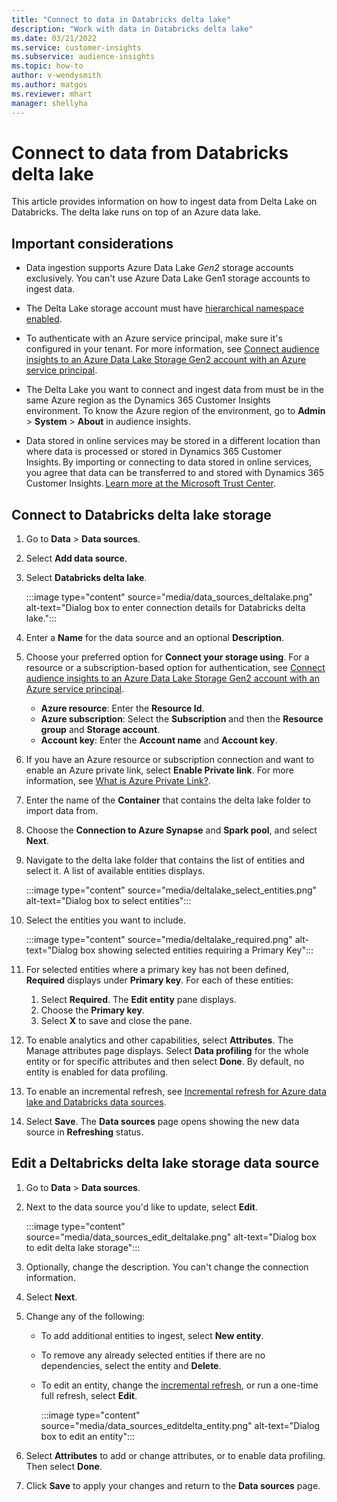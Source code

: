```yaml
---
title: "Connect to data in Databricks delta lake"
description: "Work with data in Databricks delta lake"
ms.date: 03/21/2022
ms.service: customer-insights
ms.subservice: audience-insights
ms.topic: how-to
author: v-wendysmith
ms.author: matgos
ms.reviewer: mhart
manager: shellyha
---
```


# Connect to data from Databricks delta lake

This article provides information on how to ingest data from Delta Lake on Databricks. The delta lake runs on top of an Azure data lake.

## Important considerations

- Data ingestion supports Azure Data Lake *Gen2* storage accounts exclusively. You can't use Azure Data Lake Gen1 storage accounts to ingest data.

- The Delta Lake storage account must have [hierarchical namespace enabled](/azure/storage/blobs/data-lake-storage-namespace).

- To authenticate with an Azure service principal, make sure it's configured in your tenant. For more information, see [Connect audience insights to an Azure Data Lake Storage Gen2 account with an Azure service principal](connect-service-principal.md).

- The Delta Lake you want to connect and ingest data from must be in the same Azure region as the Dynamics 365 Customer Insights environment. To know the Azure region of the environment, go to **Admin** > **System** > **About** in audience insights.

- Data stored in online services may be stored in a different location than where data is processed or stored in Dynamics 365 Customer Insights. By importing or connecting to data stored in online services, you agree that data can be transferred to and stored with Dynamics 365 Customer Insights. [Learn more at the Microsoft Trust Center](https://www.microsoft.com/trust-center).

## Connect to Databricks delta lake storage

1. Go to **Data** > **Data sources**.

1. Select **Add data source**.

1. Select **Databricks delta lake**.

   :::image type="content" source="media/data_sources_deltalake.png" alt-text="Dialog box to enter connection details for Databricks delta lake.":::

1. Enter a **Name** for the data source and an optional **Description**.

1. Choose your preferred option for **Connect your storage using**. For a resource or a subscription-based option for authentication, see [Connect audience insights to an Azure Data Lake Storage Gen2 account with an Azure service principal](connect-service-principal.md).

   - **Azure resource**: Enter the **Resource Id**.
   - **Azure subscription**: Select the **Subscription** and then the **Resource group** and **Storage account**.
   - **Account key**: Enter the **Account name** and **Account key**.

1. If you have an Azure resource or subscription connection and want to enable an Azure private link, select **Enable Private link**. For more information, see  [What is Azure Private Link?](/azure/private-link/private-link-overview).

1. Enter the name of the **Container** that contains the delta lake folder to import data from.

1. Choose the **Connection to Azure Synapse** and **Spark pool**, and select **Next**.

1. Navigate to the delta lake folder that contains the list of entities and select it. A list of available entities displays.  

   :::image type="content" source="media/deltalake_select_entities.png" alt-text="Dialog box to select entities":::
  
1. Select the entities you want to include.

   :::image type="content" source="media/deltalake_required.png" alt-text="Dialog box showing selected entities requiring a Primary Key":::

1. For selected entities where a primary key has not been defined, **Required** displays under **Primary key**. For each of these entities:
   1. Select **Required**. The **Edit entity** pane displays.
   1. Choose the **Primary key**.
   1. Select **X** to save and close the pane.

1. To enable analytics and other capabilities, select **Attributes**. The Manage attributes page displays. Select **Data profiling** for the whole entity or for specific attributes and then select **Done**. By default, no entity is enabled for data profiling.

1. To enable an incremental refresh, see [Incremental refresh for Azure data lake and Databricks data sources](incremental-refresh-data-sources.md).

1. Select **Save**. The **Data sources** page opens showing the new data source in **Refreshing** status.

## Edit a Deltabricks delta lake storage data source

1. Go to **Data** > **Data sources**.

1. Next to the data source you'd like to update, select **Edit**.

   :::image type="content" source="media/data_sources_edit_deltalake.png" alt-text="Dialog box to edit delta lake storage":::

1. Optionally, change the description. You can't change the connection information.

1. Select **Next**.

1. Change any of the following:
   - To add additional entities to ingest, select **New entity**.
   - To remove any already selected entities if there are no dependencies, select the entity and **Delete**.
   - To edit an entity, change the [incremental refresh](incremental-refresh-data-sources.md), or run a one-time full refresh, select **Edit**.

     :::image type="content" source="media/data_sources_editdelta_entity.png" alt-text="Dialog box to edit an entity":::

1. Select **Attributes** to add or change attributes, or to enable data profiling. Then select **Done**.

1. Click **Save** to apply your changes and return to the **Data sources** page.

